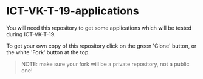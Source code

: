 # ICT-VK-T-19-applications

You will need this repository to get some applications which will be tested during ICT-VK-T-19.

To get your own copy of this repository click on the green 'Clone' button, or the white 'Fork' button at the top.

> NOTE: make sure your fork will be a private repository, not a public one!
